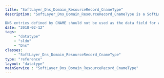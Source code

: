 ```yaml
---
title: "SoftLayer_Dns_Domain_ResourceRecord_CnameType"
description: "SoftLayer_Dns_Domain_ResourceRecord_CnameType is a SoftLayer_Dns_Domain_ResourceRecord object whose ''type'' property is set to 'cname' and defines a DNS CNAME record on a SoftLayer hosted domain. A CNAME record directs a host name to another host. For instance, if the CNAME record for 'alias.example.org' points to the host 'host.example.org' then the ''host'' property equals 'alias' and the ''data'' property equals 'host.example.org.'. 

DNS entries defined by CNAME should not be used as the data field for an MX record. "
date: "2018-02-12"
tags:
    - "datatype"
    - "sldn"
    - "Dns"
classes:
    - "SoftLayer_Dns_Domain_ResourceRecord_CnameType"
type: "reference"
layout: "datatype"
mainService : "SoftLayer_Dns_Domain_ResourceRecord_CnameType"
---
```

